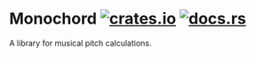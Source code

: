 # Monochord [![crates.io](https://img.shields.io/crates/v/monochord.svg)](https://crates.io/crates/monochord) [![docs.rs](https://docs.rs/monochord/badge.svg)](https://docs.rs/monochord)

A library for musical pitch calculations.

